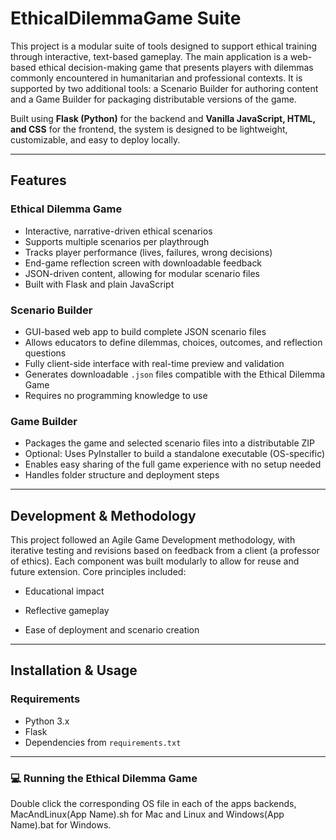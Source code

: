 # EthicalDilemmaGame Suite

This project is a modular suite of tools designed to support ethical training through interactive, text-based gameplay. The main application is a web-based ethical decision-making game that presents players with dilemmas commonly encountered in humanitarian and professional contexts. It is supported by two additional tools: a Scenario Builder for authoring content and a Game Builder for packaging distributable versions of the game.

Built using **Flask (Python)** for the backend and **Vanilla JavaScript, HTML, and CSS** for the frontend, the system is designed to be lightweight, customizable, and easy to deploy locally.

---

## Features

### Ethical Dilemma Game
- Interactive, narrative-driven ethical scenarios
- Supports multiple scenarios per playthrough
- Tracks player performance (lives, failures, wrong decisions)
- End-game reflection screen with downloadable feedback
- JSON-driven content, allowing for modular scenario files
- Built with Flask and plain JavaScript

### Scenario Builder
- GUI-based web app to build complete JSON scenario files
- Allows educators to define dilemmas, choices, outcomes, and reflection questions
- Fully client-side interface with real-time preview and validation
- Generates downloadable `.json` files compatible with the Ethical Dilemma Game
- Requires no programming knowledge to use

### Game Builder
- Packages the game and selected scenario files into a distributable ZIP
- Optional: Uses PyInstaller to build a standalone executable (OS-specific)
- Enables easy sharing of the full game experience with no setup needed
- Handles folder structure and deployment steps

---

## Development & Methodology
This project followed an Agile Game Development methodology, with iterative testing and revisions based on feedback from a client (a professor of ethics). Each component was built modularly to allow for reuse and future extension. Core principles included:

- Educational impact

- Reflective gameplay

- Ease of deployment and scenario creation

---

## Installation & Usage

### Requirements
- Python 3.x
- Flask
- Dependencies from `requirements.txt`

---

### 💻 Running the Ethical Dilemma Game

Double click the corresponding OS file in each of the apps backends, MacAndLinux(App Name).sh for Mac and Linux and Windows(App Name).bat for Windows.

